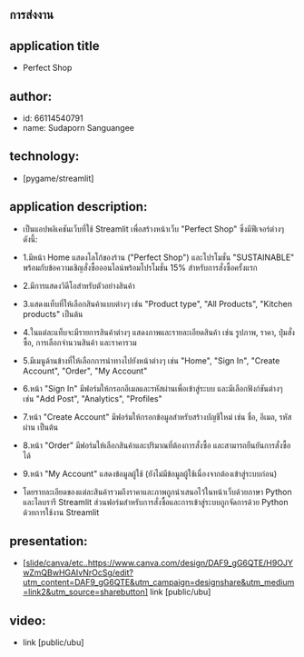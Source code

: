 ## การส่งงาน

## application title
 * Perfect Shop

## author:
 * id: 66114540791
 * name: Sudaporn Sanguangee
   
## technology:
 * [pygame/streamlit]
   
## application description:
 * เป็นแอปพลิเคชันเว็บที่ใช้ Streamlit เพื่อสร้างหน้าเว็บ "Perfect Shop" ซึ่งมีฟีเจอร์ต่างๆ ดังนี้:

 * 1.มีหน้า Home แสดงโลโก้ของร้าน ("Perfect Shop") และโปรโมชั่น "SUSTAINABLE" พร้อมกับข้อความเชิญสั่งซื้อออนไลน์พร้อมโปรโมชั่น 15% สำหรับการสั่งซื้อครั้งแรก
 * 2.มีการแสดงวิดีโอสำหรับตัวอย่างสินค้า
 * 3.แสดงแท็บที่ให้เลือกสินค้าแบบต่างๆ เช่น "Product type", "All Products", "Kitchen products" เป็นต้น
 * 4.ในแต่ละแท็บจะมีรายการสินค้าต่างๆ แสดงภาพและรายละเอียดสินค้า เช่น รูปภาพ, ราคา, ปุ่มสั่งซื้อ, การเลือกจำนวนสินค้า และราคารวม
 * 5.มีเมนูด้านข้างที่ให้เลือกการนำทางไปยังหน้าต่างๆ เช่น "Home", "Sign In", "Create Account", "Order", "My Account"
 * 6.หน้า "Sign In" มีฟอร์มให้กรอกอีเมลและรหัสผ่านเพื่อเข้าสู่ระบบ และมีเลือกฟังก์ชันต่างๆ เช่น "Add Post", "Analytics", "Profiles"
 * 7.หน้า "Create Account" มีฟอร์มให้กรอกข้อมูลสำหรับสร้างบัญชีใหม่ เช่น ชื่อ, อีเมล, รหัสผ่าน เป็นต้น
 * 8.หน้า "Order" มีฟอร์มให้เลือกสินค้าและปริมาณที่ต้องการสั่งซื้อ และสามารถยืนยันการสั่งซื้อได้
 * 9.หน้า "My Account" แสดงข้อมูลผู้ใช้ (ยังไม่มีข้อมูลผู้ใช้เนื่องจากต้องเข้าสู่ระบบก่อน)
 * โดยรายละเอียดของแต่ละสินค้ารวมถึงราคาและภาพถูกนำเสนอไว้ในหน้าเว็บด้วยภาษา Python และไลบรารี Streamlit ส่วนฟอร์มสำหรับการสั่งซื้อและการเข้าสู่ระบบถูกจัดการด้วย Python ด้วยการใช้งาน Streamlit
   
## presentation:
 * [[slide/canva/etc..](https://www.canva.com/design/DAF9_gG6QTE/H9OJYwZmQBwHGAIvNrOcSg/edit?utm_content=DAF9_gG6QTE&utm_campaign=designshare&utm_medium=link2&utm_source=sharebutton)https://www.canva.com/design/DAF9_gG6QTE/H9OJYwZmQBwHGAIvNrOcSg/edit?utm_content=DAF9_gG6QTE&utm_campaign=designshare&utm_medium=link2&utm_source=sharebutton] link [public/ubu]
## video:
 * link [public/ubu]

